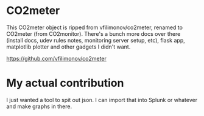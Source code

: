 # CO2meter

This CO2meter object is ripped from vfilimonov/co2meter, renamed to CO2meter
(from CO2monitor). There's a bunch more docs over there (install docs, udev
rules notes, monitoring server setup, etc), flask app, matplotlib plotter and
other gadgets I didn't want.

https://github.com/vfilimonov/co2meter

# My actual contribution

I just wanted a tool to spit out json. I can import that into Splunk or whatever
and make graphs in there.
